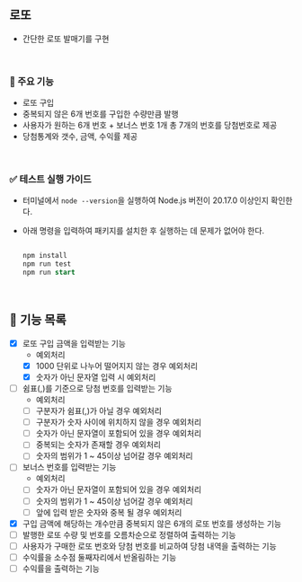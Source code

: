 ## 로또

- 간단한 로또 발매기를 구현

<br/>

### 🧐 주요 기능

- 로또 구입
- 중복되지 않은 6개 번호를 구입한 수량만큼 발행
- 사용자가 원하는 6개 번호 + 보너스 번호 1개 총 7개의 번호를 당첨번호로 제공
- 당첨통계와 갯수, 금액, 수익률 제공

<br/>

### ✅ 테스트 실행 가이드

- 터미널에서 `node --version`을 실행하여 Node.js 버전이 20.17.0 이상인지 확인한다.
- 아래 명령을 입력하여 패키지를 설치한 후 실행하는 데 문제가 없어야 한다.

  ```sql

  npm install
  npm run test
  npm run start

  ```

<br/>

## 🚀 기능 목록

- [x] 로또 구입 금액을 입력받는 기능
  - 예외처리
  - [x] 1000 단위로 나누어 떨어지지 않는 경우 예외처리
  - [x] 숫자가 아닌 문자열 입력 시 예외처리
- [ ] 쉼표(,)를 기준으로 당첨 번호를 입력받는 기능
  - 예외처리
  - [ ] 구분자가 쉼표(,)가 아닐 경우 예외처리
  - [ ] 구분자가 숫자 사이에 위치하지 않을 경우 예외처리
  - [ ] 숫자가 아닌 문자열이 포함되어 있을 경우 예외처리
  - [ ] 중복되는 숫자가 존재할 경우 예외처리
  - [ ] 숫자의 범위가 1 ~ 45이상 넘어갈 경우 예외처리
- [ ] 보너스 번호를 입력받는 기능
  - 예외처리
  - [ ] 숫자가 아닌 문자열이 포함되어 있을 경우 예외처리
  - [ ] 숫자의 범위가 1 ~ 45이상 넘어갈 경우 예외처리
  - [ ] 앞에 입력 받은 숫자와 중복 될 경우 예외처리
- [x] 구입 금액에 해당하는 개수만큼 중복되지 않은 6개의 로또 번호를 생성하는 기능
- [ ] 발행한 로또 수량 및 번호를 오름차순으로 정렬하여 출력하는 기능
- [ ] 사용자가 구매한 로또 번호와 당첨 번호를 비교하여 당첨 내역을 출력하는 기능
- [ ] 수익률을 소수점 둘째자리에서 반올림하는 기능
- [ ] 수익률을 출력하는 기능
